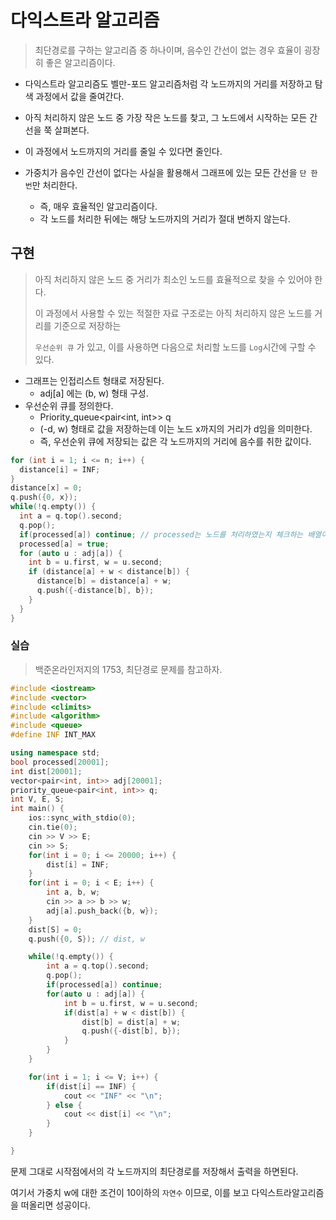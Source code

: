 # 다익스트라 알고리즘

> 최단경로를 구하는 알고리즘 중 하나이며, 음수인 간선이 없는 경우 효율이 굉장히 좋은 알고리즘이다.

- 다익스트라 알고리즘도 벨만-포드 알고리즘처럼 각 노드까지의 거리를 저장하고 탐색 과정에서 값을 줄여간다.
- 아직 처리하지 않은 노드 중 가장 작은 노드를 찾고, 그 노드에서 시작하는 모든 간선을 쭉 살펴본다.
- 이 과정에서 노드까지의 거리를 줄일 수 있다면 줄인다.

- 가중치가 음수인 간선이 없다는 사실을 활용해서 그래프에 있는 모든 간선을 `단 한 번`만 처리한다.
  - 즉, 매우 효율적인 알고리즘이다.
  - 각 노드를 처리한 뒤에는 해당 노드까지의 거리가 절대 변하지 않는다.



## 구현

> 아직 처리하지 않은 노드 중 거리가 최소인 노드를 효율적으로 찾을 수 있어야 한다. 
>
> 이 과정에서 사용할 수 있는 적절한 자료 구조로는 아직 처리하지 않은 노드를 거리를 기준으로 저장하는 
>
> `우선순위 큐` 가 있고, 이를 사용하면 다음으로 처리할 노드를 `Log`시간에 구할 수 있다.

- 그래프는 인접리스트 형태로 저장된다.
  - adj[a] 에는 (b, w) 형태 구성.
- 우선순위 큐를 정의한다.
  - Priority_queue<pair<int, int>> q
  - (-d, w) 형태로 값을 저장하는데 이는 노드 x까지의 거리가 d임을 의미한다.
  - 즉, 우선순위 큐에 저장되는 값은 각 노드까지의 거리에 음수를 취한 값이다.

~~~c++
for (int i = 1; i <= n; i++) {
  distance[i] = INF;
}
distance[x] = 0;
q.push({0, x});
while(!q.empty()) {
  int a = q.top().second;
  q.pop();
  if(processed[a]) continue; // processed는 노드를 처리하였는지 체크하는 배열이다.
  processed[a] = true;
  for (auto u : adj[a]) {
    int b = u.first, w = u.second;
    if (distance[a] + w < distance[b]) {
      distance[b] = distance[a] + w;
      q.push({-distance[b], b}); 
    }
  }
}
~~~



### 실습

> 백준온라인저지의 1753, 최단경로 문제를 참고하자.

~~~c++
#include <iostream>
#include <vector>
#include <climits>
#include <algorithm>
#include <queue>
#define INF INT_MAX

using namespace std;
bool processed[20001];
int dist[20001];
vector<pair<int, int>> adj[20001];
priority_queue<pair<int, int>> q;
int V, E, S;
int main() {
    ios::sync_with_stdio(0);
    cin.tie(0);
    cin >> V >> E;
    cin >> S;
    for(int i = 0; i <= 20000; i++) {
        dist[i] = INF;
    }
    for(int i = 0; i < E; i++) {
        int a, b, w;
        cin >> a >> b >> w;
        adj[a].push_back({b, w});
    }
    dist[S] = 0;
    q.push({0, S}); // dist, w

    while(!q.empty()) {
        int a = q.top().second;
        q.pop();
        if(processed[a]) continue;
        for(auto u : adj[a]) {
            int b = u.first, w = u.second;
            if(dist[a] + w < dist[b]) {
                dist[b] = dist[a] + w;
                q.push({-dist[b], b});
            }
        }
    }

    for(int i = 1; i <= V; i++) {
        if(dist[i] == INF) {
            cout << "INF" << "\n";
        } else {
            cout << dist[i] << "\n";
        }
    }

}
~~~

문제 그대로 시작점에서의 각 노드까지의 최단경로를 저장해서 출력을 하면된다.

여기서 가중치 w에 대한 조건이 10이하의 `자연수` 이므로, 이를 보고 다익스트라알고리즘을 떠올리면 성공이다.

